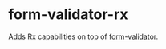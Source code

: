# form-validator-rx

Adds Rx capabilities on top of [form-validator](https://github.com/alexfu/form-validator).
